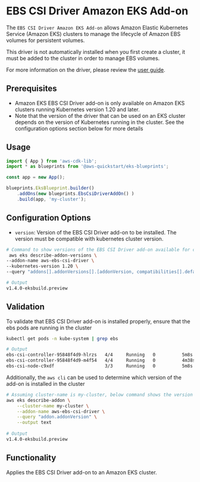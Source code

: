 # EBS CSI Driver Amazon EKS Add-on

The `EBS CSI Driver Amazon EKS Add-on` allows Amazon Elastic Kubernetes Service (Amazon EKS) clusters to manage the lifecycle of Amazon EBS volumes for persistent volumes.

This driver is not automatically installed when you first create a cluster, it must be added to the cluster in order to manage EBS volumes.

For more information on the driver, please review the [user guide](https://docs.aws.amazon.com/eks/latest/userguide/ebs-csi.html).

## Prerequisites
- Amazon EKS EBS CSI Driver add-on is only available on Amazon EKS clusters running Kubernetes version 1.20 and later.
- Note that the version of the driver that can be used on an EKS cluster depends on the version of Kubernetes running in the cluster. See the configuration options section below for more details

## Usage

```typescript
import { App } from 'aws-cdk-lib';
import * as blueprints from '@aws-quickstart/eks-blueprints';

const app = new App();

blueprints.EksBlueprint.builder()
    .addOns(new blueprints.EbsCsiDriverAddOn() )
    .build(app, 'my-cluster');
```

## Configuration Options

- `version`: Version of the EBS CSI Driver add-on to be installed. The version must be compatible with kubernetes cluster version. 

```bash
# Command to show versions of the EBS CSI Driver add-on available for cluster version is 1.20
 aws eks describe-addon-versions \
--addon-name aws-ebs-csi-driver \
--kubernetes-version 1.20 \
--query "addons[].addonVersions[].[addonVersion, compatibilities[].defaultVersion]" --output text

# Output
v1.4.0-eksbuild.preview

```

## Validation

To validate that EBS CSI Driver add-on is installed properly, ensure that the ebs pods are running in the cluster

```bash
kubectl get pods -n kube-system | grep ebs

# Output
ebs-csi-controller-95848f4d9-hlrzs   4/4     Running   0          5m8s
ebs-csi-controller-95848f4d9-m4f54   4/4     Running   0          4m38s
ebs-csi-node-c9xdf                   3/3     Running   0          5m8s


```

Additionally, the `aws cli` can be used to determine which version of the add-on is installed in the cluster
```bash
# Assuming cluster-name is my-cluster, below command shows the version of coredns installed. Check if it is same as the version installed via EKS add-on
aws eks describe-addon \
    --cluster-name my-cluster \
    --addon-name aws-ebs-csi-driver \
    --query "addon.addonVersion" \
    --output text
    
# Output
v1.4.0-eksbuild.preview
```  

## Functionality

Applies the EBS CSI Driver add-on to an Amazon EKS cluster. 